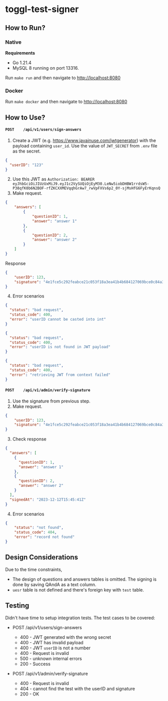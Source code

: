 # toggl-test-signer

## How to Run?

### Native

**Requirements**
- Go 1.21.4
- MySQL 8 running on port 13316.

Run `make run` and then navigate to <http://localhost:8080>

### Docker

Run `make docker` and then navigate to <http://localhost:8080>

## How to Use?

#### `POST    /api/v1/users/sign-answers`

1. Create a JWT (e.g. <https://www.javainuse.com/jwtgenerator>) with the payload containing `user_id`.
Use the value of `JWT_SECRET` from `.env` file as the secret.

```json
{
  "userID": "123"
}
```

2. Use this JWT as `Authorization: BEARER eyJhbGciOiJIUzUxMiJ9.eyJ1c2VySUQiOjEyM30.LeNw5iobDHBW1rrdsW5-P38qfK0b6N2BOF-rfZKCXXMEVqqhGrAw7_rwVpFXVs6p2_0Y-sjMsHfG6FyErKqnsQ`
3. Make request.

```json
{
    "answers": [
        {
            "questionID": 1,
            "answer": "answer 1"
        },
        {
            "questionID": 2,
            "answer": "answer 2"
        }
    ]
}
```

Response
```json
{
    "userID": 123,
    "signature": "4e1fce5c292feabce21c053f18a3ea41b4b684127069bce0c84a33beaa2ec206"
}
```

4. Error scenarios

```json
{
  "status": "bad request",
  "status_code": 400,
  "error": "userID cannot be casted into int"
}
```

```json
{
  "status": "bad request",
  "status_code": 400,
  "error": "userID is not found in JWT payload"
}
```

```json
{
  "status": "bad request",
  "status_code": 400,
  "error": "retrieving JWT from context failed"
}
```

#### `POST    /api/v1/admin/verify-signature`

1. Use the signature from previous step.
2. Make request.

````json
{
    "userID": 123,
    "signature": "4e1fce5c292feabce21c053f18a3ea41b4b684127069bce0c84a33beaa2ec206"
}
````

3. Check response

```json
{
  "answers": [
    {
      "questionID": 1,
      "answer": "answer 1"
    },
    {
      "questionID": 2,
      "answer": "answer 2"
    }
  ],
  "signedAt": "2023-12-12T15:45:41Z"
}
```

4. Error scenarios

```json
{
    "status": "not found",
    "status_code": 404,
    "error": "record not found"
}
```
## Design Considerations
Due to the time constraints,
- The design of questions and answers tables is omitted. The signing is done by saving QAndA as a text column.
- `uesr` table is not defined and there's foreign key with `test` table.

## Testing

Didn't have time to setup integration tests.
The test cases to be covered:

- POST /api/v1/users/sign-answers
  - 400 - JWT generated with the wrong secret
  - 400 - JWT has invalid payload
  - 400 - JWT `userID` is not a number
  - 400 - Request is invalid
  - 500 - unknown internal errors
  - 200 - Success

- POST /api/v1/admin/verify-signature
  - 400 - Request is invalid
  - 404 - cannot find the test with the userID and signature
  - 200 - OK